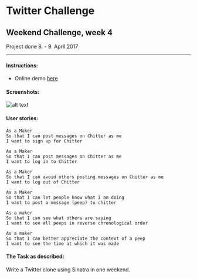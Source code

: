 # Twitter Challenge
## Weekend Challenge, week 4

Project done 8. - 9. April 2017
_____________________

#### Instructions:

* Online demo [here](https://magnus-chitter-app.herokuapp.com)

#### Screenshots:

![alt text](http://i.imgur.com/MHbh4Mr.png)

#### User stories:

```
As a Maker
So that I can post messages on Chitter as me
I want to sign up for Chitter

As a Maker
So that I can post messages on Chitter as me
I want to log in to Chitter

As a Maker
So that I can avoid others posting messages on Chitter as me
I want to log out of Chitter

As a Maker
So that I can let people know what I am doing  
I want to post a message (peep) to chitter

As a maker
So that I can see what others are saying  
I want to see all peeps in reverse chronological order

As a maker
So that I can better appreciate the context of a peep
I want to see the time at which it was made
```

#### The Task as described:

Write a Twitter clone using Sinatra in one weekend.
